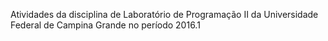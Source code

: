 Atividades da disciplina de Laboratório de Programação II da Universidade Federal de Campina Grande no período 2016.1
